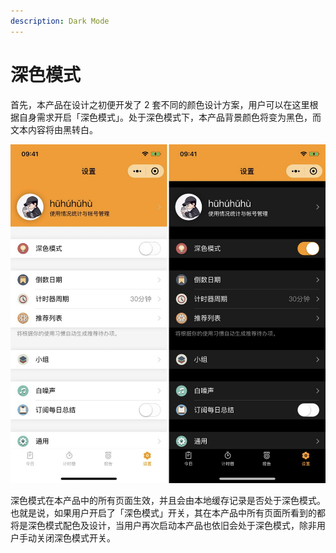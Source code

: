 ```yaml
---
description: Dark Mode
---
```


# 深色模式

首先，本产品在设计之初便开发了 2 套不同的颜色设计方案，用户可以在这里根据自身需求开启「深色模式」。处于深色模式下，本产品背景颜色将变为黑色，而文本内容将由黑转白。

![显示界面为浅色和深色](<../../.gitbook/assets/image (20).png>)

深色模式在本产品中的所有页面生效，并且会由本地缓存记录是否处于深色模式。也就是说，如果用户开启了「深色模式」开关，其在本产品中所有页面所看到的都将是深色模式配色及设计，当用户再次启动本产品也依旧会处于深色模式，除非用户手动关闭深色模式开关。

